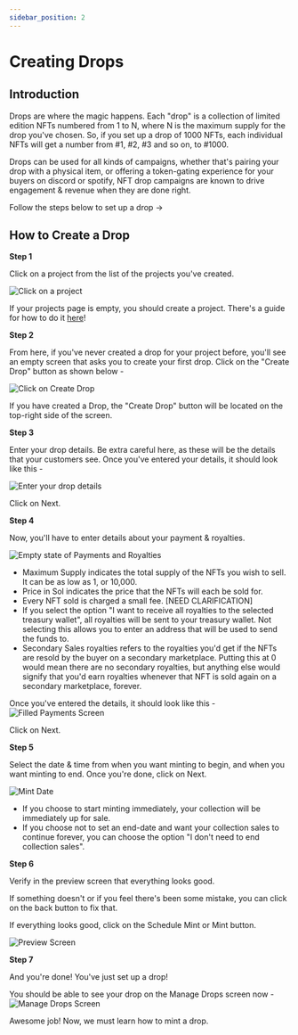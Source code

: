 ```yaml
---
sidebar_position: 2
---
```


Creating Drops
==============

Introduction
------------

Drops are where the magic happens. Each "drop" is a collection of limited edition NFTs numbered from 1 to N, where N is the maximum supply for the drop you've chosen. So, if you set up a drop of 1000 NFTs, each individual NFTs will get a number from #1, #2, #3 and so on, to #1000.

Drops can be used for all kinds of campaigns, whether that's pairing your drop with a physical item, or offering a token-gating experience for your buyers on discord or spotify, NFT drop campaigns are known to drive engagement & revenue when they are done right.

Follow the steps below to set up a drop →

How to Create a Drop
------------

**Step 1**

Click on a project from the list of the projects you've created. 

![Click on a project](./Done-project-creation.png)

If your projects page is empty, you should create a project. There's a guide for how to do it [here](./creating-a-project)!

**Step 2**

From here, if you've never created a drop for your project before, you'll see an empty screen that asks you to create your first drop. Click on the "Create Drop" button as shown below -

![Click on Create Drop](./create-drop-button-click.png)

If you have created a Drop, the "Create Drop" button will be located on the top-right side of the screen.

**Step 3**

Enter your drop details. Be extra careful here, as these will be the details that your customers see. Once you've entered your details, it should look like this -

![Enter your drop details](./dropdetails.png)

Click on Next.

**Step 4**

Now, you'll have to enter details about your payment & royalties.

![Empty state of Payments and Royalties](./empty-payments-royalties.png)

-   Maximum Supply indicates the total supply of the NFTs you wish to sell. It can be as low as 1, or 10,000.
-   Price in Sol indicates the price that the NFTs will each be sold for.
-   Every NFT sold is charged a small fee. [NEED CLARIFICATION]
-   If you select the option "I want to receive all royalties to the selected treasury wallet", all royalties will be sent to your treasury wallet. Not selecting this allows you to enter an address that will be used to send the funds to.
-   Secondary Sales royalties refers to the royalties you'd get if the NFTs are resold by the buyer on a secondary marketplace. Putting this at 0 would mean there are no secondary royalties, but anything else would signify that you'd earn royalties whenever that NFT is sold again on a secondary marketplace, forever.

Once you've entered the details, it should look like this -
![Filled Payments Screen](./filled-payments-royalties.png)

Click on Next.

**Step 5**

Select the date & time from when you want minting to begin, and when you want minting to end. Once you're done, click on Next.

![Mint Date](./MintDate.png)

-   If you choose to start minting immediately, your collection will be immediately up for sale.
-   If you choose not to set an end-date and want your collection sales to continue forever, you can choose the option "I don't need to end collection sales".

**Step 6**


Verify in the preview screen that everything looks good.

If something doesn't or if you feel there's been some mistake, you can click on the back button to fix that.

If everything looks good, click on the Schedule Mint or Mint button.

![Preview Screen](./PreviewScreen.png)

**Step 7**

And you're done! You've just set up a drop! 

You should be able to see your drop on the Manage Drops screen now -
![Manage Drops Screen](./ListOfDrops.png)

Awesome job! Now, we must learn how to mint a drop. 